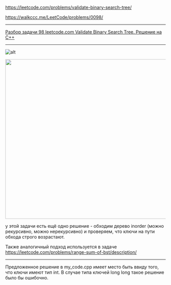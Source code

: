 https://leetcode.com/problems/validate-binary-search-tree/

https://walkccc.me/LeetCode/problems/0098/

________

[Разбор задачи 98 leetcode.com Validate Binary Search Tree. Решение на C++](https://www.youtube.com/watch?v=Ik2KuUxhuQs&ab_channel=3.5%D0%B7%D0%B0%D0%B4%D0%B0%D1%87%D0%B8%D0%B2%D0%BD%D0%B5%D0%B4%D0%B5%D0%BB%D1%8E)

________

![ alt](https://github.com/SkosMartren/useful-materials/blob/main/BST_1.png)

<img src="https://github.com/SkosMartren/useful-materials/blob/main/BST_1.png" width="1500" height="500"/>


у этой задачи есть ещё одно решение - обходим дерево inorder (можно рекурсивно, можно нерекурсивно) и проверяем, что ключи на пути обхода строго возрастают.

Также аналогичный подход используется в задаче https://leetcode.com/problems/range-sum-of-bst/description/

___________

Предложенное решение в my_code.cpp имеет место быть ввиду того, что ключи имеют тип int. В случае типа ключей long long такое решение было бы ошибочно. 
